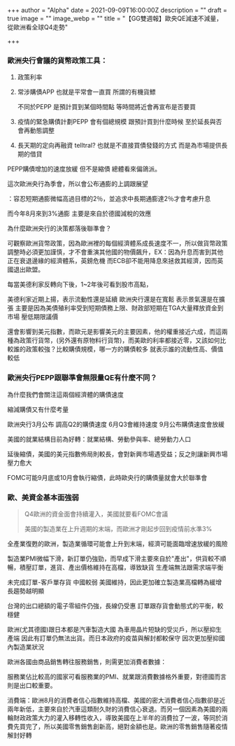 +++
author = "Alpha"
date = 2021-09-09T16:00:00Z
description = ""
draft = true
image = ""
image_webp = ""
title = "【GG雙週報】歐央QE減速不減量，從歐洲看全球Q4走勢"

+++
### 歐洲央行會議的貨幣政策工具：

1. 政策利率
2. 常涉購債APP 也就是平常會一直買 所謂的有機貨鰾

   不同於PEPP 是預計買到某個時間點 等時間將近會再宣布是否要買
3. 疫情的緊急購債計劃PEPP 會有個總規模 跟預計買到什麼時候 至於延長與否會再動態調整
4. 長天期的定向再融資 telltral?  也就是不直接買債發錢的方式 而是為市場提供長期的借貸

PEPP購債增加的速度放緩 但不是縮債  總體看來偏鴿派。

這次歐洲央行為季會，所以會公布通膨的上調跟展望

：容忍短期通膨微幅高過目標的2％，並追求中長期通膨達2％才會考慮升息

而今年8月來到3%通膨 主要是來自於德國減稅的效應

為什麼歐洲央行的決策都落後聯準會？

可觀察歐洲貨幣政策，因為歐洲裡的每個經濟體系成長速度不一，所以做貨幣政策調整時必須更加謹慎，才不會重演其他國的物價飆升，EX：因為升息而害到其他正在衰退邊緣的經濟體系，英鎊危機 而ECB卻不能用降息來拯救其經濟，因而英國退出歐盟。

每當美德利家反轉向下後，1\~2年後可看到股市高點，

美德利家近期上揚，表示流動性還是延續 歐洲央行還是在寬鬆 表示景氣還是在擴張 主要是因為美債殖利率受到短期債務上限、財政部短期在TGA大量釋放資金到市場 壓低期限議價

還會影響到美元指數，而歐元是影響美元的主要因素，他的權重接近六成，而這兩種為政策行貨幣，(另外還有原物料行貨幣)，而美歐的利率都接近零，又該如何比較誰的政策較強？比較購債規模，哪一方的購債較多 就表示誰的流動性高、價值較低

### 歐洲央行PEPP跟聯準會無限量QE有什麼不同？

為什麼我們會關注這兩個經濟體的購債速度

縮減購債又有什麼考量

歐洲央行3月公布 調高Q2的購債速度 6月Q3會維持速度 9月公布購債速度會放緩

美國的就業結構目前為好轉：就業結構、勞動參與率、總勞動力人口

延後縮債，美國的美元指數佈局則較長，會對新興市場遇受益；反之則讓新興市場壓力愈大

FOMC可能9月底或10月會執行縮債，此時歐央行的購債量就會大於聯準會

### 歐、美資金基本面強弱

> Q4歐洲的資金面會持續灌入，美國就要看FOMC會議
>
> 美國的製造業在上升週期的末端，而歐洲才剛起步回到疫情前水準3%

全產業復甦的歐洲，製造業循環可能會上升到末端，經濟可能面臨增速放緩的風險

製造業PMI微幅下滑，新訂單仍強勁，而早成下滑主要來自於"產出"，供貨較不順暢，積壓訂單，進貨、產出價格維持在高檔，導致缺貨 生產端無法跟需求端平衡

未完成訂單-客戶單存貨 中國較弱 美國維持，因此更加確立製造業高檔轉為緩增長趨勢越明顯

台灣的出口總額的電子零組件仍強，長線仍受惠 訂單跟存貨會動態式的平衡，較穩健

歐洲(尤其德國)跟日本都是汽車製造大國 為車用晶片短缺的受災戶，所以壓抑生產端 因此有訂單仍無法出貨。而日本政府的疫苗與解封都較保守 因次更加壓抑國內製造業狀況

歐洲各國由商品銷售轉往服務銷售，則需更加消費者數據：

服務業佔比較高的國家可看服務業的PMI、就業跟消費數據格外重要，對德國而言則是出口較重要。

消費端：歐洲8月的消費者信心指數維持高檔、美國的密大消費者信心指數卻是近兩年新低，主要來自於汽車這類耐久財的消費信心衰退。而另一個因素為美國的兩輪財政政策大力的灌入移轉性收入，導致美國在上半年的消費拉了一波，等同於消費先買完了，所以美國零售銷售創新高，絕對金額也是。歐洲的零售銷售隨著疫情解封好轉